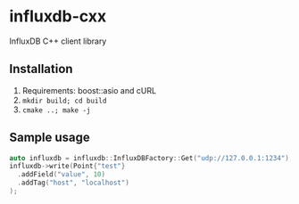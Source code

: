 # influxdb-cxx
InfluxDB C++ client library

## Installation

1. Requirements: boost::asio and cURL
2. `mkdir build; cd build`
3. `cmake ..; make -j`

## Sample usage
```cpp
auto influxdb = influxdb::InfluxDBFactory::Get("udp://127.0.0.1:1234");
influxdb->write(Point{"test"}
  .addField("value", 10) 
  .addTag("host", "localhost")
);
```
